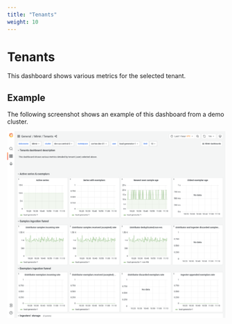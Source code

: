 ```yaml
---
title: "Tenants"
weight: 10
---
```


# Tenants

This dashboard shows various metrics for the selected tenant.

## Example

The following screenshot shows an example of this dashboard from a demo cluster.

![Grafana Mimir tenants dashboard](../../../images/dashboards/mimir-tenants.png)
